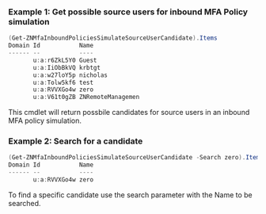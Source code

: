 ### Example 1: Get possible source users for inbound MFA Policy simulation
```powershell
(Get-ZNMfaInboundPoliciesSimulateSourceUserCandidate).Items
Domain Id           Name
------ --           ----
       u:a:r6ZkL5Y0 Guest
       u:a:IiObBkVQ krbtgt
       u:a:w27loY5p nicholas
       u:a:Tolw5kf6 test
       u:a:RVVXGo4w zero
       u:a:V61t0gZB ZNRemoteManagemen
```

This cmdlet will return possbile candidates for source users in an inbound MFA policy simulation.

### Example 2: Search for a candidate
```powershell
(Get-ZNMfaInboundPoliciesSimulateSourceUserCandidate -Search zero).Items
Domain Id           Name
------ --           ----
       u:a:RVVXGo4w zero
```

To find a specific candidate use the search parameter with the Name to be searched.
